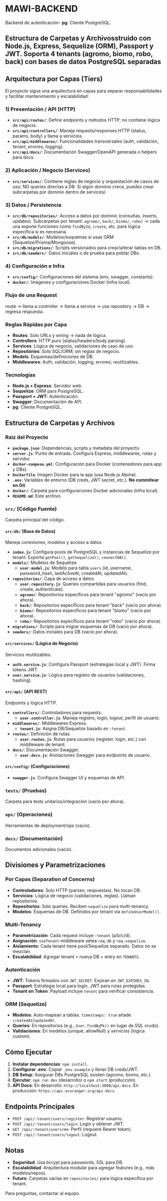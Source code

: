 # MAWI-BACKEND

Backend de autenticación- **pg**: Cliente PostgreSQL.

## Estructura de Carpetas y Archivosstruido con Node.js, Express, Sequelize (ORM), Passport y JWT. Soporta 4 tenants (agromo, biomo, robo, back) con bases de datos PostgreSQL separadas

## Arquitectura por Capas (Tiers)

El proyecto sigue una arquitectura en capas para separar responsabilidades y facilitar mantenimiento y escalabilidad:

### 1) Presentación / API (HTTP)

- **`src/api/routes/`**: Define endpoints y métodos HTTP; no contiene lógica de negocio.
- **`src/api/controllers/`**: Maneja requests/responses HTTP (status, params, body) y llama a servicios.
- **`src/api/middlewares/`**: Funcionalidades transversales (auth, validación, tenant, errores, logging).
- **`src/api/docs/`**: Documentación Swagger/OpenAPI generada o helpers para docs.

### 2) Aplicación / Negocio (Services)

- **`src/services/`**: Contiene reglas de negocio y orquestación de casos de uso; NO queries directas a DB. Si algún dominio crece, puedes crear subcarpetas por dominio dentro de services/.

### 3) Datos / Persistencia

- **`src/db/repositories/`**: Acceso a datos por dominio (consultas, inserts, updates). Subcarpetas por tenant: `agromo/`, `back/`, `biomo/`, `robo/` → cada una expone funciones como `findById`, `create`, etc. para lógica específica si es necesaria.
- **`src/db/models/`**: Modelos/esquemas si usas ORM (Sequelize/Prisma/Mongoose).
- **`src/db/migrations/`**: Scripts versionados para crear/alterar tablas en DB.
- **`src/db/seeders/`**: Datos iniciales o de prueba para poblar DBs.

### 4) Configuración e Infra

- **`src/config/`**: Configuraciones del sistema (env, swagger, constants).
- **`docker/`**: Imágenes y configuraciones Docker (infra local).

### Flujo de una Request

route → llama a controller → llama a service → usa repository → DB → regresa respuesta.

### Reglas Rápidas por Capa

- **Routes**: Solo URLs y wiring → nada de lógica.
- **Controllers**: HTTP puro (status/headers/body parsing).
- **Services**: Lógica de negocio, validaciones de caso de uso.
- **Repositories**: Solo SQL/ORM; sin reglas de negocio.
- **Models**: Esquemas/definiciones de DB.
- **Middlewares**: Auth, validación, logging, errores; reutilizables.

### Tecnologías

- **Node.js + Express**: Servidor web.
- **Sequelize**: ORM para PostgreSQL.
- **Passport + JWT**: Autenticación.
- **Swagger**: Documentación de API.
- **pg**: Cliente PostgreSQL.

## Estructura de Carpetas y Archivos

### Raíz del Proyecto

- **`package.json`**: Dependencias, scripts y metadata del proyecto.
- **`server.js`**: Punto de entrada. Configura Express, middlewares, rutas y servidor.
- **`docker-compose.yml`**: Configuración para Docker (contenedores para app y DBs).
- **`Dockerfile`**: Imagen Docker para la app (usa Node.js Alpine).
- **`.env`**: Variables de entorno (DB creds, JWT secret, etc.). **No commitear en Git**.
- **`docker/`**: Carpeta para configuraciones Docker adicionales (infra local).
- **`README.md`**: Este archivo.

### `src/` (Código Fuente)

Carpeta principal del código.

#### `src/db/` (Base de Datos)

Maneja conexiones, modelos y acceso a datos.

- **`index.js`**: Configura pools de PostgreSQL y instancias de Sequelize por tenant. Exporta `getPool()`, `getSequelize()`, `connectDB()`.
- **`models/`**: Modelos de Sequelize.
  - **`user.model.js`**: Modelo para tabla `users` (id, username, password_hash, lastActiveAt, createdAt, updatedAt).
- **`repositories/`**: Capa de acceso a datos.
  - **`user.repository.js`**: Queries compartidas para usuarios (find, create, authenticate).
  - **`agromo/`**: Repositorios específicos para tenant "agromo" (vacío por ahora).
  - **`back/`**: Repositorios específicos para tenant "back" (vacío por ahora).
  - **`biomo/`**: Repositorios específicos para tenant "biomo" (vacío por ahora).
  - **`robo/`**: Repositorios específicos para tenant "robo" (vacío por ahora).
- **`migrations/`**: Scripts para migrar esquemas de DB (vacío por ahora).
- **`seeders/`**: Datos iniciales para DB (vacío por ahora).

#### `src/services/` (Lógica de Negocio)

Servicios reutilizables.

- **`auth.service.js`**: Configura Passport (estrategias local y JWT). Firma tokens JWT.
- **`user.service.js`**: Lógica para registro de usuarios (validaciones, hashing).

#### `src/api/` (API REST)

Endpoints y lógica HTTP.

- **`controllers/`**: Controladores para requests.
  - **`user.controller.js`**: Maneja registro, login, logout, perfil de usuario.
- **`middlewares/`**: Middlewares Express.
  - **`tenant.js`**: Asigna DB/Sequelize basado en `:tenant`.
- **`routes/`**: Definición de rutas.
  - **`user.routes.js`**: Rutas para usuarios (register, login, etc.) con middleware de tenant.
- **`docs/`**: Documentación Swagger.
  - **`user.docs.js`**: Anotaciones Swagger para endpoints de usuario.

#### `src/config/` (Configuraciones)

- **`swagger.js`**: Configura Swagger UI y esquemas de API.

### `tests/` (Pruebas)

Carpeta para tests unitarios/integración (vacío por ahora).

### `ops/` (Operaciones)

Herramientas de deployment/ops (vacío).

### `docs/` (Documentación)

Documentos adicionales (vacío).

## Divisiones y Parametrizaciones

### Por Capas (Separation of Concerns)

- **Controladores**: Solo HTTP (parseo, respuestas). No tocan DB.
- **Servicios**: Lógica de negocio (validaciones, reglas). Llaman repositorios.
- **Repositorios**: Solo queries. Reciben `sequelize` para multi-tenancy.
- **Modelos**: Esquemas de DB. Definidos por tenant vía `defineUserModel()`.

### Multi-Tenancy

- **Parametrización**: Cada request incluye `:tenant` (a/b/c/d).
- **Asignación**: `useTenant` middleware setea `req.db` y `req.sequelize`.
- **Aislamiento**: Cada tenant tiene pool/Sequelize separado. Datos no se mezclan.
- **Escalabilidad**: Agregar tenant = nueva DB + entry en `TENANTS`.

### Autenticación

- **JWT**: Tokens firmados con `JWT_SECRET`. Expiran en `JWT_EXPIRES_IN`.
- **Passport**: Estrategia local para login, JWT para rutas protegidas.
- **Tenant en Token**: Payload incluye `tenant` para verificar consistencia.

### ORM (Sequelize)

- **Modelos**: Auto-mapean a tablas. `timestamps: true` añade `createdAt`/`updatedAt`.
- **Queries**: En repositorios (e.g., `User.findByPk()` en lugar de SQL crudo).
- **Validaciones**: En modelos (unique, allowNull) y servicios (lógica custom).

## Cómo Ejecutar

1. **Instalar dependencias**: `npm install`.
2. **Configurar .env**: Copiar `.env.example` y llenar DB creds/JWT.
3. **DB Setup**: Asegurar DBs PostgreSQL existen (agromo, biomo, etc.).
4. **Ejecutar**: `npm run dev` (desarrollo) o `npm start` (producción).
5. **API Docs**: En desarrollo: `http://localhost:3000/api-docs`. En producción: `https://api.ecoranger.org/api-docs`.

## Endpoints Principales

- `POST /api/:tenant/users/register`: Registrar usuario.
- `POST /api/:tenant/users/login`: Login y obtener JWT.
- `GET /api/:tenant/users/me`: Perfil (requiere Bearer token).
- `POST /api/:tenant/users/logout`: Logout.

## Notas

- **Seguridad**: Usa bcrypt para passwords, SSL para DB.
- **Escalabilidad**: Arquitectura modular para agregar features (e.g., más modelos/repos).
- **Futuro**: Carpetas vacías en `repositories/` para lógica específica por tenant.

Para preguntas, contactar al equipo.
